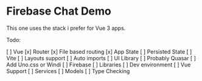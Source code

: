 # Firebase Chat Demo

This one uses the stack i prefer for Vue 3 apps.

Todo:

[ ] Vue
  [x] Router
    [x] File based routing
  [x] App State
    [ ] Persisted State
[ ] Vite
  [ ] Layouts support
  [ ] Auto imports
[ ] UI Library
  [ ] Probably Quasar
  [ ] Add Uno.css or Windi
[ ] Firebase
  [ ] Libraries
  [ ] Dev environment
  [ ] Vue Support
  [ ] Services
  [ ] Models
[ ] Type Checking
